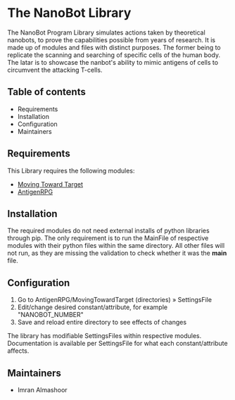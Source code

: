# The NanoBot Library

The NanoBot Program Library simulates actions taken by theoretical nanobots, to
prove the capabilities possible from years of research. It is made up of modules
and files with distinct purposes. The former being to replicate the scanning and 
searching of specific cells of the human body. The latar is to showcase the 
nanbot's ability to mimic antigens of cells to circumvent the attacking T-cells.

## Table of contents

- Requirements
- Installation
- Configuration
- Maintainers

## Requirements

This Library requires the following modules:

- [Moving Toward Target](MovingTowardTarget/MainFile.py)
- [AntigenRPG](AntigenRPG/MainFile.py)

## Installation

The required modules do not need external installs of python libraries through pip.
The only requirement is to run the MainFile of respective modules with their python
files within the same directory. All other files will not run, as they are missing
the validation to check whether it was the __main__ file.

## Configuration

1. Go to AntigenRPG/MovingTowardTarget (directories) » SettingsFile
2. Edit/change desired constant/attribute, for example "NANOBOT_NUMBER"
3. Save and reload entire directory to see effects of changes

The library has modifiable SettingsFiles within respective modules.
Documentation is available per SettingsFile for what each constant/attribute
affects.

## Maintainers

- Imran Almashoor
